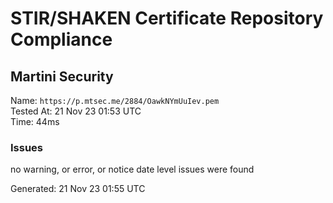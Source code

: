 # STIR/SHAKEN Certificate Repository Compliance

## Martini Security

Name: `https://p.mtsec.me/2884/OawkNYmUuIev.pem`\
Tested At: 21 Nov 23 01:53 UTC\
Time: 44ms

### Issues

no warning, or error, or notice date level issues were found

Generated: 21 Nov 23 01:55 UTC
